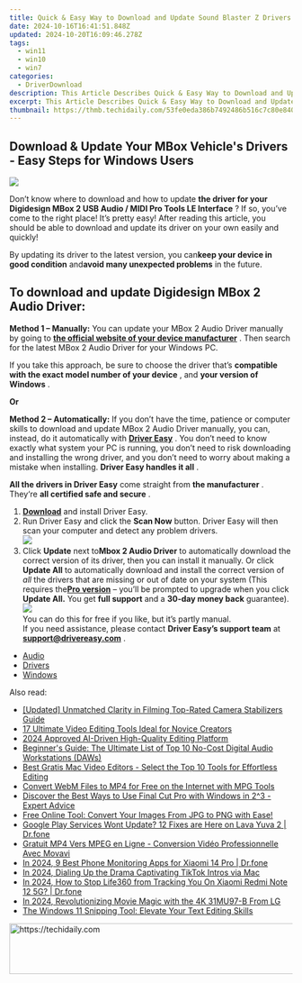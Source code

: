 ```yaml
---
title: Quick & Easy Way to Download and Update Sound Blaster Z Drivers for Windows 11 Users
date: 2024-10-16T16:41:51.848Z
updated: 2024-10-20T16:09:46.278Z
tags:
  - win11
  - win10
  - win7
categories:
  - DriverDownload
description: This Article Describes Quick & Easy Way to Download and Update Sound Blaster Z Drivers for Windows 11 Users
excerpt: This Article Describes Quick & Easy Way to Download and Update Sound Blaster Z Drivers for Windows 11 Users
thumbnail: https://thmb.techidaily.com/53fe0eda386b7492486b516c7c80e84033132f7114b2f25cabe5e7dae992e1e9.png
---
```


## Download & Update Your MBox Vehicle's Drivers - Easy Steps for Windows Users

![](https://images.drivereasy.com/wp-content/uploads/2018/12/snap0034.png)

 Don’t know where to download and how to update **the driver for your Digidesign MBox 2 USB Audio / MIDI Pro Tools LE Interface** ? If so, you’ve come to the right place! It’s pretty easy! After reading this article, you should be able to download and update its driver on your own easily and quickly!

 By updating its driver to the latest version, you can**keep your device in good condition** and**avoid many unexpected problems** in the future.

## **To download and update Digidesign MBox 2 Audio Driver:**

**Method 1 – Manually:**  You can update your MBox 2 Audio Driver manually by going to **[the official website of your device manufacturer](https://www.digidesign.com)**  . Then search for the latest MBox 2 Audio Driver for your Windows PC.

 If you take this approach, be sure to choose the driver that’s **compatible with the exact model number of your device** , and **your version of Windows** .

**Or**

**Method 2 – Automatically:**   If you don’t have the time, patience or computer skills to download and update MBox 2 Audio Driver manually, you can, instead, do it automatically with **[Driver Easy](https://tools.techidaily.com/drivereasy/download/)**  .  You don’t need to know exactly what system your PC is running, you don’t need to risk downloading and installing the wrong driver, and you don’t need to worry about making a mistake when installing. **Driver Easy handles it all** .

**All the drivers in Driver Easy** come straight from **the manufacturer** . They‘re **all certified safe and secure** .

1. **[Download](https://tools.techidaily.com/drivereasy/download/)**  and install Driver Easy.
2. Run Driver Easy and click the **Scan Now**  button. Driver Easy will then scan your computer and detect any problem drivers.  
![](https://images.drivereasy.com/wp-content/uploads/2018/12/snap000027-2.png)
3. Click **Update**  next to**Mbox 2 Audio Driver** to automatically download the correct version of its driver, then you can install it manually. Or click **Update All**  to automatically download and install the correct version of _all_  the drivers that are missing or out of date on your system (This requires the[**Pro version**](https://tools.techidaily.com/drivereasy/download/)  – you’ll be prompted to upgrade when you click **Update All.** You get **full support**  and a **30-day money back**  guarantee).  
![](https://images.drivereasy.com/wp-content/uploads/2018/12/snap0035.png)  
 You can do this for free if you like, but it’s partly manual.  
 If you need assistance, please contact **Driver Easy’s support team** at [**support@drivereasy.com**](https://tools.techidaily.com/drivereasy/download/) .

* [Audio](https://tools.techidaily.com/drivereasy/download/)
* [Drivers](https://tools.techidaily.com/drivereasy/download/)
* [Windows](https://tools.techidaily.com/drivereasy/download/)

<ins class="adsbygoogle"
     style="display:block"
     data-ad-format="autorelaxed"
     data-ad-client="ca-pub-7571918770474297"
     data-ad-slot="1223367746"></ins>

<ins class="adsbygoogle"
     style="display:block"
     data-ad-client="ca-pub-7571918770474297"
     data-ad-slot="8358498916"
     data-ad-format="auto"
     data-full-width-responsive="true"></ins>

<span class="atpl-alsoreadstyle">Also read:</span>
<div><ul>
<li><a href="https://some-approaches.techidaily.com/updated-unmatched-clarity-in-filming-top-rated-camera-stabilizers-guide/"><u>[Updated] Unmatched Clarity in Filming Top-Rated Camera Stabilizers Guide</u></a></li>
<li><a href="https://win-amazing.techidaily.com/17-ultimate-video-editing-tools-ideal-for-novice-creators/"><u>17 Ultimate Video Editing Tools Ideal for Novice Creators</u></a></li>
<li><a href="https://extra-information.techidaily.com/2024-approved-ai-driven-high-quality-editing-platform/"><u>2024 Approved AI-Driven High-Quality Editing Platform</u></a></li>
<li><a href="https://win-amazing.techidaily.com/beginners-guide-the-ultimate-list-of-top-10-no-cost-digital-audio-workstations-daws/"><u>Beginner's Guide: The Ultimate List of Top 10 No-Cost Digital Audio Workstations (DAWs)</u></a></li>
<li><a href="https://win-amazing.techidaily.com/best-gratis-mac-video-editors-select-the-top-10-tools-for-effortless-editing/"><u>Best Gratis Mac Video Editors - Select the Top 10 Tools for Effortless Editing</u></a></li>
<li><a href="https://win-amazing.techidaily.com/convert-webm-files-to-mp4-for-free-on-the-internet-with-mpg-tools/"><u>Convert WebM Files to MP4 for Free on the Internet with MPG Tools</u></a></li>
<li><a href="https://win-amazing.techidaily.com/discover-the-best-ways-to-use-final-cut-pro-with-windows-in-23-expert-advice/"><u>Discover the Best Ways to Use Final Cut Pro with Windows in 2^3 - Expert Advice</u></a></li>
<li><a href="https://win-amazing.techidaily.com/free-online-tool-convert-your-images-from-jpg-to-png-with-ease/"><u>Free Online Tool: Convert Your Images From JPG to PNG with Ease!</u></a></li>
<li><a href="https://howto.techidaily.com/google-play-services-wont-update-12-fixes-are-here-on-lava-yuva-2-drfone-by-drfone-fix-android-problems-fix-android-problems/"><u>Google Play Services Wont Update? 12 Fixes are Here on Lava Yuva 2 | Dr.fone</u></a></li>
<li><a href="https://win-amazing.techidaily.com/gratuit-mp4-vers-mpeg-en-ligne-conversion-video-professionnelle-avec-movavi/"><u>Gratuit MP4 Vers MPEG en Ligne - Conversion Vidéo Professionnelle Avec Movavi</u></a></li>
<li><a href="https://android-location-track.techidaily.com/in-2024-9-best-phone-monitoring-apps-for-xiaomi-14-pro-drfone-by-drfone-virtual-android/"><u>In 2024, 9 Best Phone Monitoring Apps for Xiaomi 14 Pro | Dr.fone</u></a></li>
<li><a href="https://tiktok-clips.techidaily.com/in-2024-dialing-up-the-drama-captivating-tiktok-intros-via-mac/"><u>In 2024, Dialing Up the Drama Captivating TikTok Intros via Mac</u></a></li>
<li><a href="https://review-topics.techidaily.com/in-2024-how-to-stop-life360-from-tracking-you-on-xiaomi-redmi-note-12-5g-drfone-by-drfone-virtual-android/"><u>In 2024, How to Stop Life360 from Tracking You On Xiaomi Redmi Note 12 5G? | Dr.fone</u></a></li>
<li><a href="https://extra-support.techidaily.com/in-2024-revolutionizing-movie-magic-with-the-4k-31mu97-b-from-lg/"><u>In 2024, Revolutionizing Movie Magic with the 4K 31MU97-B From LG</u></a></li>
<li><a href="https://win11.techidaily.com/the-windows-11-snipping-tool-elevate-your-text-editing-skills/"><u>The Windows 11 Snipping Tool: Elevate Your Text Editing Skills</u></a></li>
</ul></div>

<!-- affiliate ads begin -->
<a href="https://unicoeye.pxf.io/c/5597632/2134238/18498" target="_top" id="2134238">
  <img src="//a.impactradius-go.com/display-ad/18498-2134238" border="0" alt="https://techidaily.com" width="728" height="90"/>
</a>
<img height="0" width="0" src="https://unicoeye.pxf.io/i/5597632/2134238/18498" style="position:absolute;visibility:hidden;" border="0" />
<!-- affiliate ads end -->

